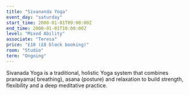 ```yaml
---
title: "Sivananda Yoga"
event_day: "saturday"
start_time: 2000-01-01T09:00:00Z
end_time: 2000-01-01T10:00:00Z
level: "Mixed Ability"
associate: "Teresa"
price: "£10 (£8 block booking)"
room: "Studio"
term: "Ongoing"
---
```


Sivanada Yoga is a traditional, holistic Yoga system that combines pranayama( breathing), asana (posture) and relaxation to build strength, flexibility and a deep meditative practice.